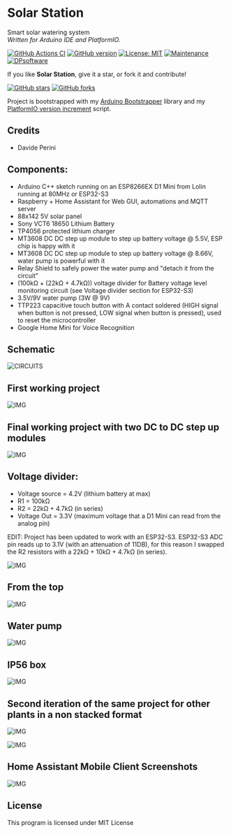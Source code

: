 # Solar Station
Smart solar watering system  
_Written for Arduino IDE and PlatformIO._

[![GitHub Actions CI](https://github.com/sblantipodi/solar_station/workflows/GitHub%20Actions%20CI/badge.svg)](https://github.com/sblantipodi/solar_station/actions)
[![GitHub version](https://img.shields.io/github/v/release/sblantipodi/solar_station.svg)](https://github.com/sblantipodi/solar_station/releases)
[![License: MIT](https://img.shields.io/badge/License-MIT-yellow.svg)](https://opensource.org/licenses/MIT)
[![Maintenance](https://img.shields.io/badge/Maintained%3F-yes-green.svg)](https://GitHub.com/sblantipodi/solar_station/graphs/commit-activity)
[![DPsoftware](https://img.shields.io/static/v1?label=DP&message=Software&color=orange)](https://www.dpsoftware.org)

If you like **Solar Station**, give it a star, or fork it and contribute!

[![GitHub stars](https://img.shields.io/github/stars/sblantipodi/solar_station.svg?style=social&label=Star)](https://github.com/sblantipodi/solar_station/stargazers)
[![GitHub forks](https://img.shields.io/github/forks/sblantipodi/solar_station.svg?style=social&label=Fork)](https://github.com/sblantipodi/solar_station/network)

Project is bootstrapped with my [Arduino Bootstrapper](https://github.com/sblantipodi/arduino_bootstrapper) library and my [PlatformIO version increment](https://github.com/sblantipodi/platformio_version_increment) script.

## Credits
- Davide Perini

## Components:
  - Arduino C++ sketch running on an ESP8266EX D1 Mini from Lolin running at 80MHz or ESP32-S3
  - Raspberry + Home Assistant for Web GUI, automations and MQTT server
  - 88x142 5V solar panel
  - Sony VCT6 18650 Lithium Battery
  - TP4056 protected lithium charger
  - MT3608 DC DC step up module to step up battery voltage @ 5.5V, ESP chip is happy with it
  - MT3608 DC DC step up module to step up battery voltage @ 8.66V, water pump is powerful with it
  - Relay Shield to safely power the water pump and "detach it from the circuit"
  - (100kΩ + (22kΩ + 4.7kΩ)) voltage divider for Battery voltage level monitoring circuit (see Voltage divider section for ESP32-S3)
  - 3.5V/9V water pump (3W @ 9V)
  - TTP223 capacitive touch button with A contact soldered (HIGH signal when button is not pressed, 
    LOW signal when button is pressed), used to reset the microcontroller
  - Google Home Mini for Voice Recognition
  
## Schematic  
![CIRCUITS](https://github.com/sblantipodi/solar_station/blob/master/assets/img/fritzing_hardware_project.png)

## First working project
![IMG](https://github.com/sblantipodi/solar_station/blob/master/assets/img/1.jpg)

## Final working project with two DC to DC step up modules
![IMG](https://github.com/sblantipodi/solar_station/blob/master/assets/img/2.jpg)

## Voltage divider:

- Voltage source = 4.2V (lithium battery at max)
- R1 = 100kΩ 
- R2 = 22kΩ + 4.7kΩ (in series)
- Voltage Out = 3.3V (maximum voltage that a D1 Mini can read from the analog pin)

EDIT: Project has been updated to work with an ESP32-S3. ESP32-S3 ADC pin reads up to 3.1V (with an attenuation of 11DB),
for this reason I swapped the R2 resistors with a 22kΩ + 10kΩ + 4.7kΩ (in series).

![IMG](https://github.com/sblantipodi/solar_station/blob/master/assets/img/3b.jpg)

## From the top
![IMG](https://github.com/sblantipodi/solar_station/blob/master/assets/img/4.jpg)

## Water pump
![IMG](https://github.com/sblantipodi/solar_station/blob/master/assets/img/water_pump.jpg)

## IP56 box
![IMG](https://github.com/sblantipodi/solar_station/blob/master/assets/img/5.jpg)

## Second iteration of the same project for other plants in a non stacked format
![IMG](https://github.com/sblantipodi/solar_station/blob/master/assets/img/solar_station_part2.jpg)  

![IMG](https://github.com/sblantipodi/solar_station/blob/master/assets/img/solar_station_part2_front.jpg)


## Home Assistant Mobile Client Screenshots
![IMG](https://github.com/sblantipodi/solar_station/blob/master/assets/img/ha_screenshot_d.jpg)

## License
This program is licensed under MIT License
